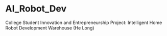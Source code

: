 # AI_Robot_Dev
College Student Innovation and Entrepreneurship Project:
Intelligent Home Robot Development Warehouse (He Long)
